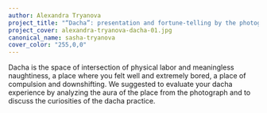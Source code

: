 ```yaml
---
author: Alexandra Tryanova
project_title: "“Dacha”: presentation and fortune-telling by the photograph"
project_cover: alexandra-tryanova-dacha-01.jpg
canonical_name: sasha-tryanova
cover_color: "255,0,0"
---
```


Dacha is the space of intersection of physical labor and meaningless naughtiness, a place where you felt well and extremely bored, a place of сompulsion and downshifting. We suggested to evaluate your dacha experience by analyzing the aura of the place from the photograph and to discuss the curiosities of the dacha practice.